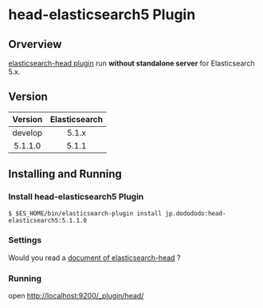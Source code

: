 # head-elasticsearch5 Plugin

## Orverview
[elasticsearch-head plugin](https://github.com/mobz/elasticsearch-head) run <b>without standalone server</b> for Elasticsearch 5.x.

## Version

| Version      | Elasticsearch |
| :----------: |:-------------:|
| develop      | 5.1.x         |
| 5.1.1.0      | 5.1.1         |


## Installing and Running
### Install head-elasticsearch5 Plugin
```
$ $ES_HOME/bin/elasticsearch-plugin install jp.dodododo:head-elasticsearch5:5.1.1.0
```

### Settings
Would you read a [document of elasticsearch-head](http://mobz.github.io/elasticsearch-head/) ?

### Running

open [http://localhost:9200/_plugin/head/](http://localhost:9200/_plugin/head/)
